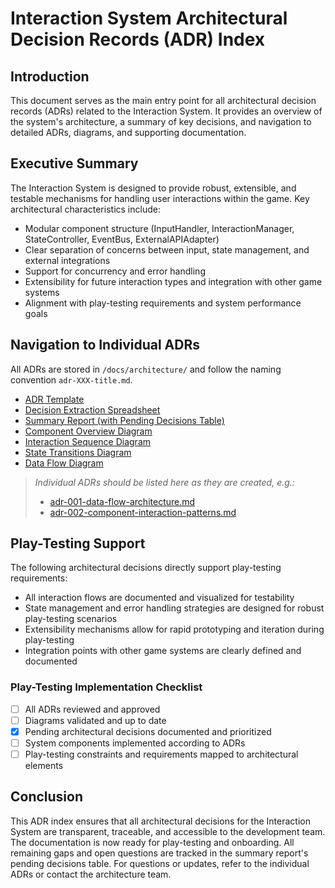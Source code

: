 # Interaction System Architectural Decision Records (ADR) Index

## Introduction

This document serves as the main entry point for all architectural decision records (ADRs) related to the Interaction System. It provides an overview of the system's architecture, a summary of key decisions, and navigation to detailed ADRs, diagrams, and supporting documentation.

## Executive Summary

The Interaction System is designed to provide robust, extensible, and testable mechanisms for handling user interactions within the game. Key architectural characteristics include:
- Modular component structure (InputHandler, InteractionManager, StateController, EventBus, ExternalAPIAdapter)
- Clear separation of concerns between input, state management, and external integrations
- Support for concurrency and error handling
- Extensibility for future interaction types and integration with other game systems
- Alignment with play-testing requirements and system performance goals

## Navigation to Individual ADRs

All ADRs are stored in `/docs/architecture/` and follow the naming convention `adr-XXX-title.md`.

- [ADR Template](adr-template.md)
- [Decision Extraction Spreadsheet](interaction_system_arch_decisions.xlsx)
- [Summary Report (with Pending Decisions Table)](interaction_system_arch_decisions_summary.md)
- [Component Overview Diagram](diagrams/component-overview.puml)
- [Interaction Sequence Diagram](diagrams/interaction-sequences.puml)
- [State Transitions Diagram](diagrams/state-transitions.puml)
- [Data Flow Diagram](diagrams/data-flow.puml)

> _Individual ADRs should be listed here as they are created, e.g.:_
> - [adr-001-data-flow-architecture.md](adr-001-data-flow-architecture.md)
> - [adr-002-component-interaction-patterns.md](adr-002-component-interaction-patterns.md)

## Play-Testing Support

The following architectural decisions directly support play-testing requirements:
- All interaction flows are documented and visualized for testability
- State management and error handling strategies are designed for robust play-testing scenarios
- Extensibility mechanisms allow for rapid prototyping and iteration during play-testing
- Integration points with other game systems are clearly defined and documented

### Play-Testing Implementation Checklist
- [ ] All ADRs reviewed and approved
- [ ] Diagrams validated and up to date
- [x] Pending architectural decisions documented and prioritized
- [ ] System components implemented according to ADRs
- [ ] Play-testing constraints and requirements mapped to architectural elements

## Conclusion

This ADR index ensures that all architectural decisions for the Interaction System are transparent, traceable, and accessible to the development team. The documentation is now ready for play-testing and onboarding. All remaining gaps and open questions are tracked in the summary report's pending decisions table. For questions or updates, refer to the individual ADRs or contact the architecture team. 